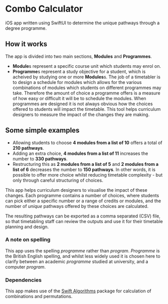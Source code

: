 #  Combo Calculator
iOS app written using SwiftUI to determine the unique pathways through a degree programme.

## How it works
The app is divided into two main sections, **Modules** and **Programmes**.
- **Module**s represent a specific course unit which students may enrol on.
- **Programme**s represent a study objective for a student, which is acheived by studying one or more **Modules**s.
The job of a timetabler is to design a schedule for modules which allows for the various combinations of modules which students on different programmes may take. Therefore the amount of choice a programme offers is a measure of how easy or difficult it will be to schedule the modules.
When programmes are designed it is not always obvious how the choices offered to students will impact the timetable. This tool helps curriculum designers to measure the impact of the changes they are making.

## Some simple examples
- Allowing students to choose **4 modules from a list of 10** offers a total of **210 pathways**.
- Adding an extra choice, **4 modules from a list of 11** increases the number to **330 pathways**.
- Restructuring this as **2 modules from a list of 5** and **2 modules from a list of 6** decreases the number to **150 pathways**.
In other words, it is possible to offer more choice whilst reducing timetable complexity - but only through careful structuring of choices.

This app helps curriculum designers to visualise the impact of these changes. Each programme contains a number of choices, where students can pick either a specific number or a range of credits or modules, and the number of *unique* pathways offered by these choices are calculated.

The resulting pathways can be exported as a comma separated (CSV) file, so that timetabling staff can review the outputs and use it for their timetable planning and design.

### A note on spelling
This app uses the spelling *programme* rather than *program*. *Programme* is the British English spelling, and whilst less widely used it is chosen here to clarify between an academic *programme* studied at university, and a computer *program*.

### Dependencies
This app makes use of the [Swift Algorithms](https://github.com/apple/swift-algorithms) package for calculation of combinations and permutations.


